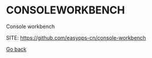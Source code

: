 # CONSOLEWORKBENCH
 
 Console workbench
 
 SITE: https://github.com/easyops-cn/console-workbench

 [Go back](https://portable-linux-apps.github.io/apps.html)
